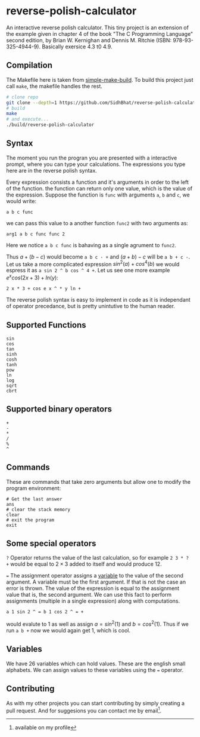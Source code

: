 # reverse-polish-calculator

An interactive reverse polish calculator. This tiny project is an extension of the example
given in chapter 4 of the book "The C Programming Language" second edition, by Brian W. Kernighan
and Dennis M. Ritchie \(ISBN: 978-93-325-4944-9\). Basically exersice 4.3 t0 4.9.

## Compilation

The Makefile here is taken from [simple-make-build](https://github.com/SidhBhat/simple-make-build).
To build this project just call `make`, the makefile handles the rest.

```bash
# clone repo
git clone --depth=1 https://github.com/SidhBhat/reverse-polish-calculator
# build
make
# and execute...
./build/reverse-polish-calculator
```
## Syntax

The moment you run the progran you are presented with a interactive prompt, where you can type
your calculations. The expressions you type here are in the reverse polish syntax.

Every expression consists a function and it's arguments in order to the left of the function.
the function can return only one value, which is the value of the expression. Suppose the function
is `func` with arguments `a`, `b` and `c`, we would write:

```
a b c func
```

we can pass this value to a another function `func2` with two arguments as:

```
arg1 a b c func func 2
```

Here we notice `a b c func` is bahaving as a single agrument to `func2`.

Thus $a + (b - c)$ would become `a b c - +` and $(a + b) - c$ will be `a b + c -`. Let us take a more
complicated expression $sin^2(a) + cos^4(b)$ we would espress it as `a sin 2 ^ b cos ^ 4 +`. Let us see
one more example $e^x cos(2x + 3) + ln(y)$:

```
2 x * 3 + cos e x ^ * y ln +
```

The reverse polish syntax is easy to implement in code as it is independant of operator precedance, but is pretty
unintutive to the human reader.

## Supported Functions

```
sin
cos
tan
sinh
cosh
tanh
pow
ln
log
sqrt
cbrt
```

## Supported binary operators

```
+
-
*
/
%
^
```

## Commands

These are commands that take zero arguments but allow one to modify the program environment:

```
# Get the last answer
ans
# clear the stack memory
clear
# exit the program
exit
```

## Some special operators

`?` Operator returns the value of the last calculation, so for example `2 3 * ? +` would be
equal to $2 \times 3$ added to itself and would produce $12$.

`=` The assignment operator assigns a [variable](#variables) to the value of the second argument. A variable must be the first argument.
If that is not the case an error is thrown. The value of the expression is equal to the assignment value that is, the
second argument. We can use this fact to perform assignments (multiple in a single expression) along with computations.


```
a 1 sin 2 ^ = b 1 cos 2 ^ = +
```

would evalute to $1$ as well as assign $a = sin^2 (1)$ and $b = cos^2 (1)$. Thus if we run `a b +` now we would again
get  $1$, which is cool.

## Variables

We have 26 variables which can hold values. These are the english small alphabets. We can assign values to these variables
using the `=` operator. 

## Contributing

As with my other projects you can start contributing by simply creating a pull request. And for suggesions you can contact me by email[^1].

[^1]:available on my profile
